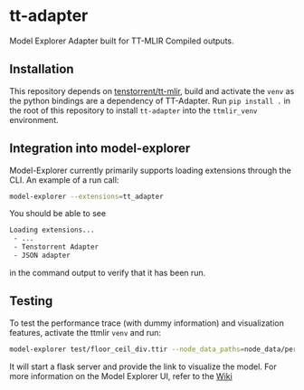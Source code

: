 # tt-adapter
Model Explorer Adapter built for TT-MLIR Compiled outputs.

## Installation
This repository depends on [tenstorrent/tt-mlir](https://github.com/tenstorrent/tt-mlir), build and activate the `venv` as the python bindings are a dependency of TT-Adapter. Run `pip install .` in the root of this repository to install `tt-adapter` into the `ttmlir_venv` environment.

## Integration into model-explorer
Model-Explorer currently primarily supports loading extensions through the CLI. An example of a run call:

```sh
model-explorer --extensions=tt_adapter
```

You should be able to see

```sh
Loading extensions...
 - ...
 - Tenstorrent Adapter
 - JSON adapter
```

in the command output to verify that it has been run.

## Testing
To test the performance trace (with dummy information) and visualization features, activate the ttmlir `venv` and run:

```sh
model-explorer test/floor_ceil_div.ttir --node_data_paths=node_data/perf_trace_dummy.json --extensions=tt_adapter
```

It will start a flask server and provide the link to visualize the model. For more information on the Model Explorer UI, refer to the [Wiki](https://github.com/google-ai-edge/model-explorer/wiki/2.-User-Guide)
